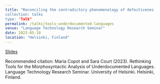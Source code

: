 ```yaml
---
title: "Reconciling the contradictory phenomenology of defectivenes
collection: talks
type: "Talk"
permalink: /talks/tools-underdocumented-languages
venue: "Language Technology Research Seminar"
date: 2023-05-10
location: "Helsinki, Finland"
---
```

[Slides](https://copotm.github.io/files/tools-underdocumented-languages.pdf)


Recommended citation: Maria Copot and Sara Court (2023). Rethinking Tools for the Morphosyntactic Analysis of Underdocumented Languages. Language Technology Research Seminar. University of Helsinki. Helsinki, Finland.